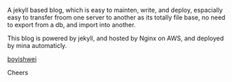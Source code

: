 A jekyll based blog, which is easy to mainten, write, and deploy, espacially easy to transfer froom one server to another as its totally file base, no need to export from a db, and import into another.

This blog is powered by jekyll, and hosted by Nginx on AWS, and deployed by mina automaticly.

[boyishwei](http://www.boyishwei.com)


Cheers


